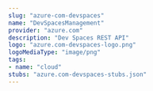 ```yaml
---
slug: "azure-com-devspaces"
name: "DevSpacesManagement"
provider: "azure.com"
description: "Dev Spaces REST API"
logo: "azure.com-devspaces-logo.png"
logoMediaType: "image/png"
tags:
- name: "cloud"
stubs: "azure.com-devspaces-stubs.json"
---
```

